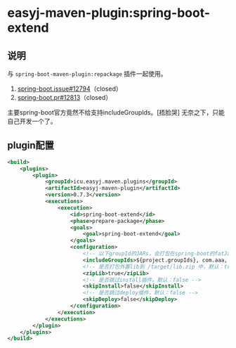 # easyj-maven-plugin:spring-boot-extend

## 说明

与 `spring-boot-maven-plugin:repackage` 插件一起使用。

1. [spring-boot.issue#12794](https://github.com/spring-projects/spring-boot/issues/12794)（closed）
2. [spring-boot.pr#12813](https://github.com/spring-projects/spring-boot/pull/12813)（closed）

主要spring-boot官方竟然不给支持includeGroupIds。[捂脸哭]
无奈之下，只能自己开发一个了。


## plugin配置

```xml
<build>
    <plugins>
        <plugin>
            <groupId>icu.easyj.maven.plugins</groupId>
            <artifactId>easyj-maven-plugin</artifactId>
            <version>0.7.3</version>
            <executions>
                <execution>
                    <id>spring-boot-extend</id>
                    <phase>prepare-package</phase>
                    <goals>
                        <goal>spring-boot-extend</goal>
                    </goals>
                    <configuration>
                        <!-- 以下groupId的JARs，会打包在spring-boot的fatJar中。 -->
                        <includeGroupIds>${project.groupIds}, com.aaa, com.bbb</includeGroupIds>
                        <!-- 是否打包外置lib到 /target/lib.zip 中，默认：true -->
                        <zipLib>true</zipLib>
                        <!-- 是否跳过install插件，默认：false -->
                        <skipInstall>false</skipInstall>
                        <!-- 是否跳过deploy插件，默认：false -->
                        <skipDeploy>false</skipDeploy>
                    </configuration>
                </execution>
            </executions>
        </plugin>
    </plugins>
</build>
```
